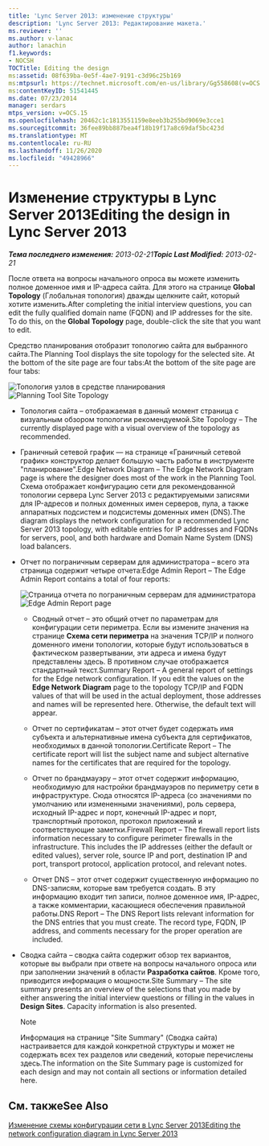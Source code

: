 ```yaml
---
title: 'Lync Server 2013: изменение структуры'
description: 'Lync Server 2013: Редактирование макета.'
ms.reviewer: ''
ms.author: v-lanac
author: lanachin
f1.keywords:
- NOCSH
TOCTitle: Editing the design
ms:assetid: 08f639ba-0e5f-4ae7-9191-c3d96c25b169
ms:mtpsurl: https://technet.microsoft.com/en-us/library/Gg558608(v=OCS.15)
ms:contentKeyID: 51541445
ms.date: 07/23/2014
manager: serdars
mtps_version: v=OCS.15
ms.openlocfilehash: 20462c1c1813551159e8eeb3b255bd9069e3cce1
ms.sourcegitcommit: 36fee89bb887bea4f18b19f17a8c69daf5bc423d
ms.translationtype: MT
ms.contentlocale: ru-RU
ms.lasthandoff: 11/26/2020
ms.locfileid: "49428966"
---
```

# <a name="editing-the-design-in-lync-server-2013"></a><span data-ttu-id="3c88d-103">Изменение структуры в Lync Server 2013</span><span class="sxs-lookup"><span data-stu-id="3c88d-103">Editing the design in Lync Server 2013</span></span>

<div data-xmlns="http://www.w3.org/1999/xhtml">

<div class="topic" data-xmlns="http://www.w3.org/1999/xhtml" data-msxsl="urn:schemas-microsoft-com:xslt" data-cs="https://msdn.microsoft.com/">

<div data-asp="https://msdn2.microsoft.com/asp">



</div>

<div id="mainSection">

<div id="mainBody"><span data-ttu-id="3c88d-104">

<span> </span></span><span class="sxs-lookup"><span data-stu-id="3c88d-104">

<span> </span></span></span>

<span data-ttu-id="3c88d-105">_**Тема последнего изменения:** 2013-02-21_</span><span class="sxs-lookup"><span data-stu-id="3c88d-105">_**Topic Last Modified:** 2013-02-21_</span></span>

<span data-ttu-id="3c88d-p101">После ответа на вопросы начального опроса вы можете изменить полное доменное имя и IP-адреса сайта. Для этого на странице **Global Topology** (Глобальная топология) дважды щелкните сайт, который хотите изменить.</span><span class="sxs-lookup"><span data-stu-id="3c88d-p101">After completing the initial interview questions, you can edit the fully qualified domain name (FQDN) and IP addresses for the site. To do this, on the **Global Topology** page, double-click the site that you want to edit.</span></span>

<span data-ttu-id="3c88d-108">Средство планирования отобразит топологию сайта для выбранного сайта.</span><span class="sxs-lookup"><span data-stu-id="3c88d-108">The Planning Tool displays the site topology for the selected site.</span></span> <span data-ttu-id="3c88d-109">At the bottom of the site page are four tabs:</span><span class="sxs-lookup"><span data-stu-id="3c88d-109">At the bottom of the site page are four tabs:</span></span>

<span data-ttu-id="3c88d-110">![Топология узлов в средстве планирования](images/Gg558608.e6189c20-360a-42bd-ba90-11bdb5b7551b(OCS.15).jpg "Топология узлов в средстве планирования")</span><span class="sxs-lookup"><span data-stu-id="3c88d-110">![Planning Tool Site Topology](images/Gg558608.e6189c20-360a-42bd-ba90-11bdb5b7551b(OCS.15).jpg "Planning Tool Site Topology")</span></span>

  - <span data-ttu-id="3c88d-111">Топология сайта – отображаемая в данный момент страница с визуальным обзором топологии рекомендуемой.</span><span class="sxs-lookup"><span data-stu-id="3c88d-111">Site Topology – The currently displayed page with a visual overview of the topology as recommended.</span></span>

  - <span data-ttu-id="3c88d-112">Граничный сетевой график — на странице «Граничный сетевой график» конструктор делает большую часть работы в инструменте "планирование".</span><span class="sxs-lookup"><span data-stu-id="3c88d-112">Edge Network Diagram – The Edge Network Diagram page is where the designer does most of the work in the Planning Tool.</span></span> <span data-ttu-id="3c88d-113">Схема отображает конфигурацию сети для рекомендованной топологии сервера Lync Server 2013 с редактируемыми записями для IP-адресов и полных доменных имен серверов, пула, а также аппаратных подсистем и подсистемы доменных имен (DNS).</span><span class="sxs-lookup"><span data-stu-id="3c88d-113">The diagram displays the network configuration for a recommended Lync Server 2013 topology, with editable entries for IP addresses and FQDNs for servers, pool, and both hardware and Domain Name System (DNS) load balancers.</span></span>

  - <span data-ttu-id="3c88d-114">Отчет по пограничным серверам для администратора – всего эта страница содержит четыре отчета:</span><span class="sxs-lookup"><span data-stu-id="3c88d-114">Edge Admin Report – The Edge Admin Report contains a total of four reports:</span></span>
    
    <span data-ttu-id="3c88d-115">![Страница отчета по пограничным серверам для администратора](images/Gg558608.0019cc5e-af39-4cb9-82ce-58f6388242ff(OCS.15).jpg "Страница отчета по пограничным серверам для администратора")</span><span class="sxs-lookup"><span data-stu-id="3c88d-115">![Edge Admin Report page](images/Gg558608.0019cc5e-af39-4cb9-82ce-58f6388242ff(OCS.15).jpg "Edge Admin Report page")</span></span>  
    
      - <span data-ttu-id="3c88d-p104">Сводный отчет – это общий отчет по параметрам для конфигурации сети периметра. Если вы измените значения на странице **Схема сети периметра** на значения TCP/IP и полного доменного имени топологии, которые будут использоваться в фактическом развертывании, эти адреса и имена будут представлены здесь. В противном случае отображается стандартный текст.</span><span class="sxs-lookup"><span data-stu-id="3c88d-p104">Summary Report – A general report of settings for the Edge network configuration. If you edit the values on the **Edge Network Diagram** page to the topology TCP/IP and FQDN values of that will be used in the actual deployment, those addresses and names will be represented here. Otherwise, the default text will appear.</span></span>
    
      - <span data-ttu-id="3c88d-119">Отчет по сертификатам – этот отчет будет содержать имя субъекта и альтернативные имена субъекта для сертификатов, необходимых в данной топологии.</span><span class="sxs-lookup"><span data-stu-id="3c88d-119">Certificate Report – The certificate report will list the subject name and subject alternative names for the certificates that are required for the topology.</span></span>
    
      - <span data-ttu-id="3c88d-p105">Отчет по брандмауэру – этот отчет содержит информацию, необходимую для настройки брандмауэров по периметру сети в инфраструктуре. Сюда относятся IP-адреса (со значениями по умолчанию или измененными значениями), роль сервера, исходный IP-адрес и порт, конечный IP-адрес и порт, транспортный протокол, протокол приложений и соответствующие заметки.</span><span class="sxs-lookup"><span data-stu-id="3c88d-p105">Firewall Report – The firewall report lists information necessary to configure perimeter firewalls in the infrastructure. This includes the IP addresses (either the default or edited values), server role, source IP and port, destination IP and port, transport protocol, application protocol, and relevant notes.</span></span>
    
      - <span data-ttu-id="3c88d-p106">Отчет DNS – этот отчет содержит существенную информацию по DNS-записям, которые вам требуется создать. В эту информацию входит тип записи, полное доменное имя, IP-адрес, а также комментарии, касающиеся обеспечения правильной работы.</span><span class="sxs-lookup"><span data-stu-id="3c88d-p106">DNS Report – The DNS Report lists relevant information for the DNS entries that you must create. The record type, FQDN, IP address, and comments necessary for the proper operation are included.</span></span>

  - <span data-ttu-id="3c88d-p107">Сводка сайта – сводка сайта содержит обзор тех вариантов, которые вы выбрали при ответе на вопросы начального опроса или при заполнении значений в области **Разработка сайтов**. Кроме того, приводится информация о мощности.</span><span class="sxs-lookup"><span data-stu-id="3c88d-p107">Site Summary – The site summary presents an overview of the selections that you made by either answering the initial interview questions or filling in the values in **Design Sites**. Capacity information is also presented.</span></span>
    
    <div>
    

    > [!NOTE]  
    > <span data-ttu-id="3c88d-126">Информация на странице "Site Summary" (Сводка сайта) настраивается для каждой конкретной структуры и может не содержать всех тех разделов или сведений, которые перечислены здесь.</span><span class="sxs-lookup"><span data-stu-id="3c88d-126">The information on the Site Summary page is customized for each design and may not contain all sections or information detailed here.</span></span>

    
    </div>

<div>

## <a name="see-also"></a><span data-ttu-id="3c88d-127">См. также</span><span class="sxs-lookup"><span data-stu-id="3c88d-127">See Also</span></span>


[<span data-ttu-id="3c88d-128">Изменение схемы конфигурации сети в Lync Server 2013</span><span class="sxs-lookup"><span data-stu-id="3c88d-128">Editing the network configuration diagram in Lync Server 2013</span></span>](lync-server-2013-editing-the-network-configuration-diagram.md)  
  

<span data-ttu-id="3c88d-129"></div>

</div>

<span> </span>

</div>

</div>

</span><span class="sxs-lookup"><span data-stu-id="3c88d-129"></div>

</div>

<span> </span>

</div>

</div>

</span></span></div>

